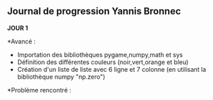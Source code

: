 ## Journal de progression Yannis Bronnec

**JOUR 1**

*Avancé :

- Importation des bibliothèques pygame,numpy,math et sys
- Définition des différentes couleurs (noir,vert,orange et bleu)
- Création d'un liste de liste avec 6 ligne et 7 colonne (en utilisant la bibliothèque numpy "np.zero")

*Problème rencontré :
